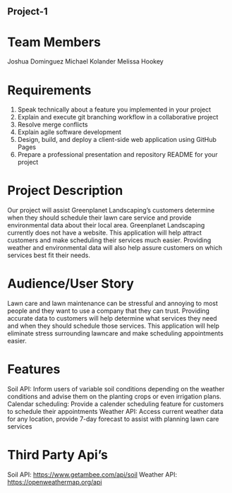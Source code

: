 ## Project-1

# Team Members 
Joshua Dominguez
Michael Kolander
Melissa Hookey

# Requirements
1. Speak technically about a feature you implemented in your project
2. Explain and execute git branching workflow in a collaborative project
3. Resolve merge conflicts
4. Explain agile software development
5. Design, build, and deploy a client-side web application using GitHub Pages
6. Prepare a professional presentation and repository README for your project

# Project Description
Our project will assist Greenplanet Landscaping’s customers determine when they should schedule their lawn care service and provide environmental data about their local area.
Greenplanet Landscaping currently does not have a website. This application will help attract customers and make scheduling their services much easier. Providing weather and environmental data will also help assure customers on which services best fit their needs. 

# Audience/User Story
Lawn care and lawn maintenance can be stressful and annoying to most people and they want to use a company that they can trust. Providing accurate data to customers will help determine what services they need and when they should schedule those services. This application will help eliminate stress surrounding lawncare and make scheduling appointments easier.

# Features
Soil API: Inform users of variable soil conditions depending on the weather conditions and advise them on the planting crops or even irrigation plans.
Calendar scheduling: Provide a calender scheduling feature for customers to schedule their appointments
Weather API: Access current weather data for any location, provide 7-day forecast to assist with planning lawn care services

# Third Party Api’s
Soil API: https://www.getambee.com/api/soil 
Weather API: https://openweathermap.org/api 
